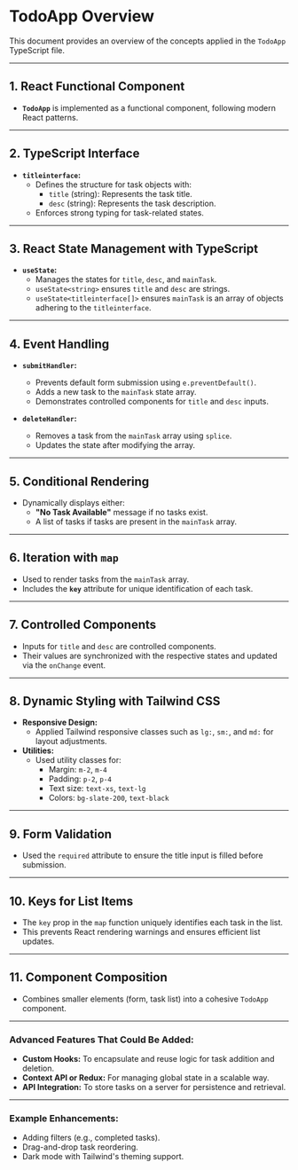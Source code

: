 # TodoApp Overview

This document provides an overview of the concepts applied in the `TodoApp` TypeScript file.

---

## 1. **React Functional Component**
- **`TodoApp`** is implemented as a functional component, following modern React patterns.

---

## 2. **TypeScript Interface**
- **`titleinterface`:**
  - Defines the structure for task objects with:
    - `title` (string): Represents the task title.
    - `desc` (string): Represents the task description.
  - Enforces strong typing for task-related states.

---

## 3. **React State Management with TypeScript**
- **`useState`:**
  - Manages the states for `title`, `desc`, and `mainTask`.
  - `useState<string>` ensures `title` and `desc` are strings.
  - `useState<titleinterface[]>` ensures `mainTask` is an array of objects adhering to the `titleinterface`.

---

## 4. **Event Handling**
- **`submitHandler`:**
  - Prevents default form submission using `e.preventDefault()`.
  - Adds a new task to the `mainTask` state array.
  - Demonstrates controlled components for `title` and `desc` inputs.

- **`deleteHandler`:**
  - Removes a task from the `mainTask` array using `splice`.
  - Updates the state after modifying the array.

---

## 5. **Conditional Rendering**
- Dynamically displays either:
  - **"No Task Available"** message if no tasks exist.
  - A list of tasks if tasks are present in the `mainTask` array.

---

## 6. **Iteration with `map`**
- Used to render tasks from the `mainTask` array.
- Includes the **`key`** attribute for unique identification of each task.

---

## 7. **Controlled Components**
- Inputs for `title` and `desc` are controlled components.
- Their values are synchronized with the respective states and updated via the `onChange` event.

---

## 8. **Dynamic Styling with Tailwind CSS**
- **Responsive Design:**
  - Applied Tailwind responsive classes such as `lg:`, `sm:`, and `md:` for layout adjustments.
- **Utilities:**
  - Used utility classes for:
    - Margin: `m-2`, `m-4`
    - Padding: `p-2`, `p-4`
    - Text size: `text-xs`, `text-lg`
    - Colors: `bg-slate-200`, `text-black`

---

## 9. **Form Validation**
- Used the `required` attribute to ensure the title input is filled before submission.

---

## 10. **Keys for List Items**
- The `key` prop in the `map` function uniquely identifies each task in the list.
- This prevents React rendering warnings and ensures efficient list updates.

---

## 11. **Component Composition**
- Combines smaller elements (form, task list) into a cohesive `TodoApp` component.

---

### Advanced Features That Could Be Added:
- **Custom Hooks:** To encapsulate and reuse logic for task addition and deletion.
- **Context API or Redux:** For managing global state in a scalable way.
- **API Integration:** To store tasks on a server for persistence and retrieval.

---

### Example Enhancements:
- Adding filters (e.g., completed tasks).
- Drag-and-drop task reordering.
- Dark mode with Tailwind's theming support.









